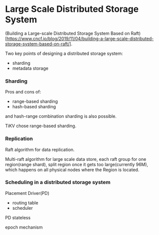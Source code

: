 # Large Scale Distributed Storage System

(Building a Large-scale Distributed Storage System Based on Raft)[https://www.cncf.io/blog/2019/11/04/building-a-large-scale-distributed-storage-system-based-on-raft/].

Two key points of designing a distributed storage system:
- sharding
- metadata storage

### Sharding

Pros and cons of:
- range-based sharding
- hash-based sharding

and hash-range combination sharding is also possible.

TiKV chose range-based sharding.

### Replication

Raft algorithm for data replication.

Multi-raft algorithm for large scale data store, each raft group for one region(range shard), split region once it gets too large(currently 96M), which happens on all physical nodes where the Region is located.

### Scheduling in a distributed storage system

Placement Driver(PD)
- routing table
- scheduler

PD stateless

epoch mechanism
